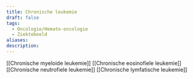 ```yaml
---
title: Chronische leukemie
draft: false
tags:
  - Oncologie/Hemato-oncologie
  - Ziektebeeld
aliases: 
description:
---
```


[[Chronische myeloide leukemie]]
[[Chronische eosinofiele leukemie]]
[[Chronische neutrofiele leukemie]]
[[Chronische lymfatische leukemie]]

